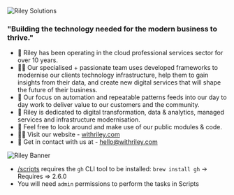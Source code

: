 ![Riley Solutions](https://c.na39.content.force.com/servlet/servlet.ImageServer?id=0150L00000B0QGLQA3&oid=00DE0000000c48tMAA)

### "Building the technology needed for the modern business to thrive."

- 🌱 Riley has been operating in the cloud professional services sector for over 10 years.
- 🙋‍♀️ Our specialised + passionate team uses developed frameworks to modernise our clients technology infrastructure, help them to gain insights from their data, and create new digital services that will shape the future of their business.
- 🎡 Our focus on automation and repeatable patterns feeds into our day to day work to deliver value to our customers and the community.
- 🧙 Riley is dedicated to digital transformation, data & analytics, managed services and infrastructure modernisation. 
- 🌈 Feel free to look around and make use of our public modules & code.
- 👩‍💻 Visit our website - [withriley.com](https://withriley.com)
- 📧 Get in contact with us at - [hello@withriley.com](mailto:hello@withriley.com)

![Riley Banner](https://scontent-syd2-1.xx.fbcdn.net/v/t39.30808-6/233428730_194151806066120_8222228006391198895_n.png?_nc_cat=104&ccb=1-5&_nc_sid=e3f864&_nc_ohc=hsakdHlP-a8AX-e_8es&_nc_ht=scontent-syd2-1.xx&oh=00_AT-zZgn6AOHkvrwrIDQZQL1-G8a5SqCAMQf38jRc6SKqRw&oe=623FABEC)

- [/scripts](/scripts/) requires the `gh` CLI tool to be installed: `brew install gh` -> Requires => 2.6.0
- You will need `admin` permissions to perform the tasks in Scripts

<!--
Made with 🖤
🙇‍♂️🎤⬇️
-->
